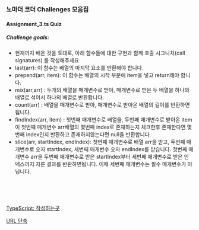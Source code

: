 ### 노마더 코더 Challenges 모음집

#### Assignment_3.ts Quiz
##### Challenge goals:
- 현재까지 배운 것을 토대로, 아래 함수들에 대한 구현과 함께 호출 시그니처(call signatures) 를 작성해주세요
- last(arr): 이 함수는 배열의 마지막 요소를 반환해야 합니다.
- prepend(arr, item): 이 함수는 배열의 시작 부분에 item을 넣고 return해야 합니다. 
- mix(arr,arr) : 두개의 배열을 매개변수로 받아, 매개변수로 받은 두 배열을 하나의 배열로 섞어서 하나의 배열로 반환합니다.
- count(arr) : 배열을 매개변수로 받아, 매개변수로 받아온 배열의 길이를 반환하면됩니다.
- findIndex(arr, item) : 첫번째 매개변수로 배열을, 두번째 매개변수로 받아온 item이 첫번째 매개변수 arr배열의 몇번째 index로 존재하는지 체크한후 존재한다면 몇번째 index인지 반환하고 존재하지않는다면 null을 반환합니다.
- slice(arr, startIndex, endIndex): 첫번째 매개변수로 배열 arr을 받고, 두번째 매개변수로 숫자 startIndex, 세번째 매개변수 숫자 endIndex를 받습니다. 첫번째 매개변수 arr을 두번째 매개변수로 받은 startIndex부터 세번째 매개변수로 받은 인덱스까지 자른 결과를 반환하면됩니다. 이때 세번째 매개변수는 필수 매개변수가 아닙니다.

<br>
<br>
<br>

[TypeScript: 작성하는곳](https://www.typescriptlang.org/)

[URL 단축](https://huchu.link/ )